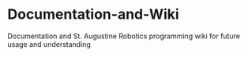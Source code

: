 # Documentation-and-Wiki
Documentation and St. Augustine Robotics programming wiki for future usage and understanding
